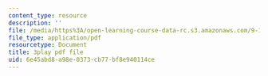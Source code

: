 ```yaml
---
content_type: resource
description: ''
file: /media/https%3A/open-learning-course-data-rc.s3.amazonaws.com/9-14-brain-structure-and-its-origins-spring-2014/6e45abd8a98e0373cb77bf8e940114ce_555132.pdf
file_type: application/pdf
resourcetype: Document
title: 3play pdf file
uid: 6e45abd8-a98e-0373-cb77-bf8e940114ce
---
```

